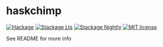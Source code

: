 # haskchimp

[![Hackage](https://img.shields.io/hackage/v/haskchimp.svg?logo=haskell)](https://hackage.haskell.org/package/haskchimp)
[![Stackage Lts](http://stackage.org/package/haskchimp/badge/lts)](http://stackage.org/lts/package/haskchimp)
[![Stackage Nightly](http://stackage.org/package/haskchimp/badge/nightly)](http://stackage.org/nightly/package/haskchimp)
[![MIT license](https://img.shields.io/badge/license-MIT-blue.svg)](LICENSE)

See README for more info
